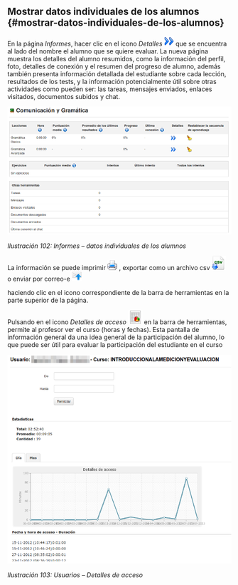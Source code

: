 ## Mostrar datos individuales de los alumnos {#mostrar-datos-individuales-de-los-alumnos}

En la página _Informes_, hacer clic en el icono _Detalles_ ![](../assets/graphics53.gif) que se encuentra al lado del nombre el alumno que se quiere evaluar. La nueva página muestra los detalles del alumno resumidos, como la información del perfil, foto, detalles de conexión y el resumen del progreso de alumno, además también presenta información detallada del estudiante sobre cada lección, resultados de los tests, y la información potencialmente útil sobre otras actividades como pueden ser: las tareas, mensajes enviados, enlaces visitados, documentos subidos y chat.

![](../assets/graficos85.png)

*Ilustración 102: Informes – datos individuales de los alumnos*

La información se puede imprimir ![](../assets/graphics51.png) , exportar como un archivo csv ![](../assets/graphics185.png) o enviar por correo-e ![](../assets/graphics186.png)

haciendo clic en el icono correspondiente de la barra de herramientas en la parte superior de la página.

Pulsando en el icono _Detalles de acceso_ ![](../assets/graphics184.png) en la barra de herramientas, permite al profesor ver el curso (horas y fechas). Esta pantalla de información general da una idea general de la participación del alumno, lo que puede ser útil para evaluar la participación del estudiante en el curso

![](../assets/graficos86.png)

*Ilustración 103: Usuarios – Detalles de acceso*